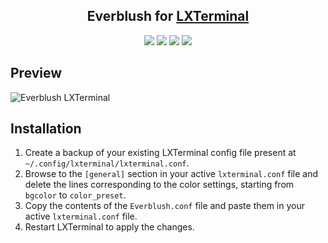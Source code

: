 <h2 align="center">Everblush for <a href="https://github.com/lxde/lxterminal">LXTerminal</a></h2>

<p align="center">
    <a href="https://github.com/Everblush/terminal-emulators/stars"><img src="https://img.shields.io/github/stars/Everblush/terminal-emulators?color=e57474&labelColor=1e2528&style=for-the-badge"></a>
    <a href="https://github.com/Everblush/terminal-emulators/issues"><img src="https://img.shields.io/github/issues/Everblush/terminal-emulators?color=67b0e8&labelColor=1e2528&style=for-the-badge"></a>
    <a href="https://github.com/Everblush/terminal-emulators/blob/main/LICENSE"><img src="https://img.shields.io/static/v1?label=license&message=MIT&color=8ccf7e&labelColor=1e2528&style=for-the-badge"></a>
    <a href="https://github.com/Everblush/terminal-emulators/network/members"><img src="https://img.shields.io/github/forks/Everblush/terminal-emulators?color=e5c76b&labelColor=1e2528&style=for-the-badge"></a>
</p>

## Preview

![Everblush LXTerminal]()

## Installation

1. Create a backup of your existing LXTerminal config file present at `~/.config/lxterminal/lxterminal.conf`.
2. Browse to the `[general]` section in your active `lxterminal.conf` file and delete the lines corresponding to the color settings, starting from `bgcolor` to `color_preset`.
3. Copy the contents of the `Everblush.conf` file and paste them in your active `lxterminal.conf` file.
4. Restart LXTerminal to apply the changes.

